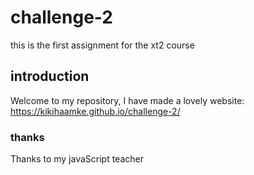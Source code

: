 # challenge-2
 this is the first assignment for the xt2 course
## introduction
Welcome to my repository, I have made a lovely website: https://kikihaamke.github.io/challenge-2/

### thanks
Thanks to my javaScript teacher